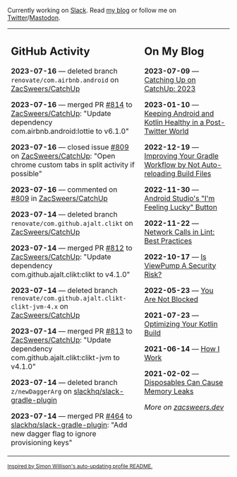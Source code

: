 Currently working on [Slack](https://slack.com/). Read [my blog](https://zacsweers.dev/) or follow me on [Twitter](https://twitter.com/ZacSweers)/[Mastodon](https://hachyderm.io/@ZacSweers).

<table><tr><td valign="top" width="60%">

## GitHub Activity
<!-- githubActivity starts -->
**2023-07-16** — deleted branch `renovate/com.airbnb.android` on [ZacSweers/CatchUp](https://github.com/ZacSweers/CatchUp)

**2023-07-16** — merged PR [#814](https://github.com/ZacSweers/CatchUp/pull/814) to [ZacSweers/CatchUp](https://github.com/ZacSweers/CatchUp): "Update dependency com.airbnb.android:lottie to v6.1.0"

**2023-07-16** — closed issue [#809](https://github.com/ZacSweers/CatchUp/issues/809) on [ZacSweers/CatchUp](https://github.com/ZacSweers/CatchUp): "Open chrome custom tabs in split activity if possible"

**2023-07-16** — commented on [#809](https://github.com/ZacSweers/CatchUp/issues/809#issuecomment-1637217327) in [ZacSweers/CatchUp](https://github.com/ZacSweers/CatchUp)

**2023-07-14** — deleted branch `renovate/com.github.ajalt.clikt` on [ZacSweers/CatchUp](https://github.com/ZacSweers/CatchUp)

**2023-07-14** — merged PR [#812](https://github.com/ZacSweers/CatchUp/pull/812) to [ZacSweers/CatchUp](https://github.com/ZacSweers/CatchUp): "Update dependency com.github.ajalt.clikt:clikt to v4.1.0"

**2023-07-14** — deleted branch `renovate/com.github.ajalt.clikt-clikt-jvm-4.x` on [ZacSweers/CatchUp](https://github.com/ZacSweers/CatchUp)

**2023-07-14** — merged PR [#813](https://github.com/ZacSweers/CatchUp/pull/813) to [ZacSweers/CatchUp](https://github.com/ZacSweers/CatchUp): "Update dependency com.github.ajalt.clikt:clikt-jvm to v4.1.0"

**2023-07-14** — deleted branch `z/newDaggerArg` on [slackhq/slack-gradle-plugin](https://github.com/slackhq/slack-gradle-plugin)

**2023-07-14** — merged PR [#464](https://github.com/slackhq/slack-gradle-plugin/pull/464) to [slackhq/slack-gradle-plugin](https://github.com/slackhq/slack-gradle-plugin): "Add new dagger flag to ignore provisioning keys"
<!-- githubActivity ends -->
</td><td valign="top" width="40%">

## On My Blog
<!-- blog starts -->
**2023-07-09** — [Catching Up on CatchUp: 2023](https://www.zacsweers.dev/catching-up-on-catchup-2023/)

**2023-01-10** — [Keeping Android and Kotlin Healthy in a Post-Twitter World](https://www.zacsweers.dev/keeping-android-healthy/)

**2022-12-19** — [Improving Your Gradle Workflow by Not Auto-reloading Build Files](https://www.zacsweers.dev/improving-your-workflow-by-not-auto-reloading-build-files/)

**2022-11-30** — [Android Studio's "I'm Feeling Lucky" Button](https://www.zacsweers.dev/android-studios-im-feeling-lucky-button/)

**2022-11-22** — [Network Calls in Lint: Best Practices](https://www.zacsweers.dev/network-calls-in-lint-best-practices/)

**2022-10-17** — [Is ViewPump A Security Risk?](https://www.zacsweers.dev/is-viewpump-a-security-risk/)

**2022-05-23** — [You Are Not Blocked](https://www.zacsweers.dev/you-are-not-blocked/)

**2021-07-23** — [Optimizing Your Kotlin Build](https://www.zacsweers.dev/optimizing-your-kotlin-build/)

**2021-06-14** — [How I Work](https://www.zacsweers.dev/how-i-work/)

**2021-02-02** — [Disposables Can Cause Memory Leaks](https://www.zacsweers.dev/disposables-can-cause-memory-leaks/)
<!-- blog ends -->
_More on [zacsweers.dev](https://zacsweers.dev/)_
</td></tr></table>

<sub><a href="https://simonwillison.net/2020/Jul/10/self-updating-profile-readme/">Inspired by Simon Willison's auto-updating profile README.</a></sub>